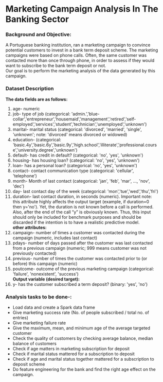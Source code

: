 # Marketing Campaign Analysis In The Banking Sector

### Background and Objective:

A Portuguese banking institution, ran a marketing campaign to convince potential customers to invest in a bank term deposit scheme. 
The marketing campaigns were based on phone calls. Often, the same customer was contacted more than once through phone, in order to assess if they would want to subscribe to the bank term deposit or not. <br>
Our goal is to perform the marketing analysis of the data generated by this campaign.

### Dataset Description

 <b>The data fields are as follows:</b>

1.	age-	numeric
2.	job-	type of job (categorical: 'admin.','blue-collar','entrepreneur','housemaid','management','retired','self-employed','services','student','technician','unemployed','unknown')
3.	marital-       	marital status (categorical: 'divorced', 'married', 'single', 'unknown'; note: 'divorced' means divorced or widowed)
4.	education-  	(categorical: 'basic.4y','basic.6y','basic.9y','high.school','illiterate','professional.course','university.degree','unknown')
5.	default-     	has credit in default? (categorical: 'no', 'yes', 'unknown')
6.	housing-    	has housing loan? (categorical: 'no', 'yes', 'unknown')
7.	loan-           	has a personal loan? (categorical: 'no', 'yes', 'unknown')
8.	contact-         	contact communication type (categorical: 'cellular', 'telephone')
9.	month-   	Month of last contact (categorical: 'jan', 'feb', 'mar', ..., 'nov', 'dec')
10.	day-  	last contact day of the week (categorical: 'mon','tue','wed','thu','fri')
11.	duration-           	last contact duration, in seconds (numeric). Important note: this attribute highly affects the output target (example, if duration=0 then y='no'). Yet, the duration is not known before a call is performed. Also, after the end of the call “y” is obviously known. Thus, this input should only be included for benchmark purposes and should be discarded if the intention is to have a realistic predictive model.<br>
<b>other attributes:</b><br>
12.	campaign-   	number of times a customer was contacted during the campaign (numeric, includes last contact)
13.	pdays-    	number of days passed after the customer was last contacted from a previous campaign (numeric; 999 means customer was not previously contacted)
14.	previous-   	number of times the customer was contacted prior to (or before) this campaign (numeric)
15.	poutcome-       	outcome of the previous marketing campaign (categorical: 'failure', 'nonexistent', 'success')<br>
<b>Output variable (desired target):</b><br>
16.	y-	has the customer subscribed a term deposit? (binary: 'yes', 'no')

### Analysis tasks to be done-:

- Load data and create a Spark data frame
- Give marketing success rate (No. of people subscribed / total no. of entries)   
- Give marketing failure rate
- Give the maximum, mean, and minimum age of the average targeted customer
- Check the quality of customers by checking average balance, median balance of customers
- Check if age matters in marketing subscription for deposit
- Check if marital status mattered for a subscription to deposit
- Check if age and marital status together mattered for a subscription to deposit scheme
- Do feature engineering for the bank and find the right age effect on the campaign.
